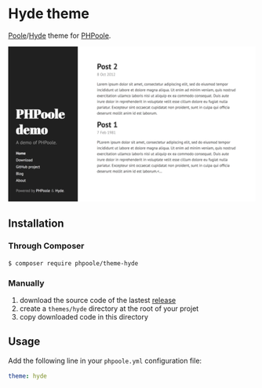 # Hyde theme

[Poole](http://getpoole.com)/[Hyde](https://github.com/poole/hyde) theme for [PHPoole](https://phpoole.org).

![Demo screenshot](docs/PHPoole-theme-hyde-screenshot.png)

## Installation

### Through Composer

```
$ composer require phpoole/theme-hyde
```

### Manually

1. download the source code of the lastest [release](https://github.com/PHPoole/theme-hyde/releases)
2. create a `themes/hyde` directory at the root of your projet
3. copy downloaded code in this directory

## Usage

Add the following line in your `phpoole.yml` configuration file:
```yaml
theme: hyde
```
